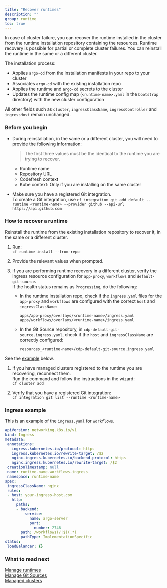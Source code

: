 ```yaml
---
title: "Recover runtimes"
description: ""
group: runtime
toc: true
---
```


In case of cluster failure, you can recover the runtime installed in the cluster from the runtime installation repository containing the resources.
Runtime recovery is possible for partial or complete cluster failures. You can reinstall the runtime in the same or a different cluster.

The installation process:
* Applies `argo-cd` from the installation manifests in your repo to your cluster
* Associates `argo-cd` with the existing installation repo
* Applies the runtime and `argo-cd` secrets to the cluster
* Updates the runtime config map (`<runtime-name>.yaml` in the `bootstrap` directory) with the new cluster configuration  

All other fields such as `cluster`, `ingressClassName`, `ingressController` and `ingressHost` remain unchanged.  

### Before you begin

* During reinstallation, in the same or a different cluster, you will need to provide the following information: 
  > The first three values must be the identical to the runtime you are trying to recover. 
  * Runtime name
  * Repository URL
  * Codefresh context
  * Kube context: Only if you are installing on the same cluster

* Make sure you have a registered Git integration.  
  To create a Git integration, use `cf integration git add default --runtime <runtime-name> --provider github --api-url https://api.github.com` 


### How to recover a runtime
Reinstall the runtime from the existing installation repository to recover it, in the same or a different cluster.  


1. Run:  
  `cf runtime install --from-repo`
1. Provide the relevant values when prompted.
1. If you are performing runtime recovery in a different cluster, verify the ingress resource configuration for `app-proxy`, `workflows` and `default-git-source`.  
  If the health status remains as `Progressing`, do the following:
  
    * In the runtime installation repo, check if the `ingress.yaml` files for the `app-proxy` and `workflows` are configured with the correct `host` and `ingressClassName`:  

      `apps/app-proxy/overlays/<runtime-name>/ingress.yaml`  
      `apps/workflows/overlays/<runtime-name>/ingress.yaml`  

    * In the Git Source repository, in `cdp-default-git-source.ingress.yaml`, check if the `host` and `ingressClassName` are correctly configured: 

       `resources_<runtime-name>/cdp-default-git-source.ingress.yaml`  
    
  See the [example](#ingress-example) below. 

1. If you have managed clusters registered to the runtime you are recovering, reconnect them.  
  Run the command and follow the instructions in the wizard:  
  `cf cluster add`

1. Verify that you have a registered Git integration:  
  `cf integration git list --runtime <runtime-name>`  
    

### Ingress example
This is an example of the `ingress.yaml` for `workflows`.

 ```yaml
apiVersion: networking.k8s.io/v1
kind: Ingress
metadata:
  annotations:
    ingress.kubernetes.io/protocol: https
    ingress.kubernetes.io/rewrite-target: /$2
    nginx.ingress.kubernetes.io/backend-protocol: https
    nginx.ingress.kubernetes.io/rewrite-target: /$2
  creationTimestamp: null
  name: runtime-name-workflows-ingress
  namespace: runtime-name
spec:
  ingressClassName: nginx
  rules:
  - host: your-ingress-host.com
    http:
      paths:
      - backend:
          service:
            name: argo-server
            port:
              number: 2746
        path: /workflows(/|$)(.*)
        pathType: ImplementationSpecific
status:
  loadBalancer: {}
```

### What to read next
[Manage runtimes]({{site.baseurl}}/docs/runtime/monitor-manage-runtimes/)  
[Manage Git Sources]({{site.baseurl}}/docs/runtime/git-sources/)  
[Managed clusters]({{site.baseurl}}/docs/runtime/managed-cluster/)